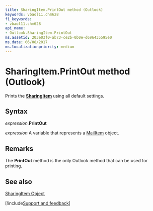 ```yaml
---
title: SharingItem.PrintOut method (Outlook)
keywords: vbaol11.chm628
f1_keywords:
- vbaol11.chm628
api_name:
- Outlook.SharingItem.PrintOut
ms.assetid: 203e03f0-ab73-ce2b-0b0e-d696435595e0
ms.date: 06/08/2017
ms.localizationpriority: medium
---
```



# SharingItem.PrintOut method (Outlook)

Prints the **[SharingItem](Outlook.SharingItem.md)** using all default settings.


## Syntax

_expression_.**PrintOut**

_expression_ A variable that represents a [MailItem](Outlook.MailItem.md) object.


## Remarks

The **PrintOut** method is the only Outlook method that can be used for printing.


## See also


[SharingItem Object](Outlook.SharingItem.md)

[!include[Support and feedback](~/includes/feedback-boilerplate.md)]